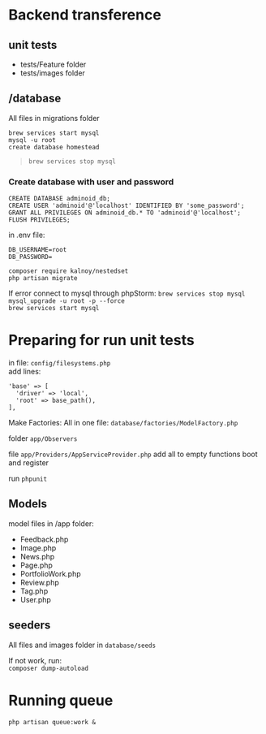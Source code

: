 # Backend transference

## unit tests
-   tests/Feature folder
-   tests/images folder

##   /database

All files in migrations folder

`brew services start mysql`  
`mysql -u root`  
`create database homestead`  

> `brew services stop mysql`

### Create database with user and password
```mysql
CREATE DATABASE adminoid_db;
CREATE USER 'adminoid'@'localhost' IDENTIFIED BY 'some_password';
GRANT ALL PRIVILEGES ON adminoid_db.* TO 'adminoid'@'localhost';
FLUSH PRIVILEGES;
```

in .env file:
```
DB_USERNAME=root  
DB_PASSWORD=
```

`composer require kalnoy/nestedset`  
`php artisan migrate`

If error connect to mysql through phpStorm:
`brew services stop mysql`  
`mysql_upgrade -u root -p --force`  
`brew services start mysql`  

# Preparing for run unit tests
in file: `config/filesystems.php`  
add lines: 
```
'base' => [
  'driver' => 'local',
  'root' => base_path(),
],
```

Make Factories:
All in one file: `database/factories/ModelFactory.php`

folder `app/Observers`

file `app/Providers/AppServiceProvider.php`
add all to empty functions boot and register

run `phpunit`

## Models
model files in /app folder:  
-   Feedback.php
-   Image.php
-   News.php
-   Page.php
-   PortfolioWork.php
-   Review.php
-   Tag.php
-   User.php

## seeders

All files and images folder in `database/seeds`  

If not work, run:  
`composer dump-autoload`  

# Running queue

`php artisan queue:work &`
